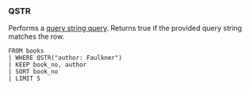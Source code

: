 <!--
This is generated by ESQL’s AbstractFunctionTestCase. Do no edit it. See ../README.md for how to regenerate it.
-->

### QSTR
Performs a [query string query](/reference/query-languages/query-dsl/query-dsl-query-string-query.md). Returns true if the provided query string matches the row.

```
FROM books
| WHERE QSTR("author: Faulkner")
| KEEP book_no, author
| SORT book_no
| LIMIT 5
```
